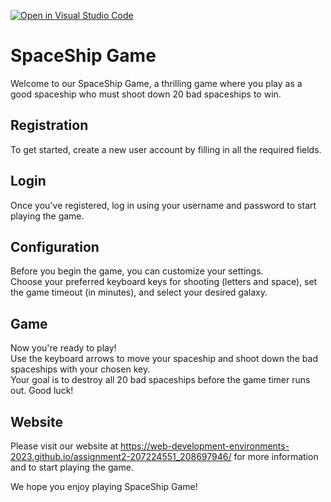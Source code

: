 [![Open in Visual Studio Code](https://classroom.github.com/assets/open-in-vscode-718a45dd9cf7e7f842a935f5ebbe5719a5e09af4491e668f4dbf3b35d5cca122.svg)](https://classroom.github.com/online_ide?assignment_repo_id=10790616&assignment_repo_type=AssignmentRepo)

# SpaceShip Game
Welcome to our SpaceShip Game, a thrilling game where you play as a good spaceship who must shoot down 20 bad spaceships to win.  

## Registration
To get started, create a new user account by filling in all the required fields.

## Login
Once you've registered, log in using your username and password to start playing the game.

## Configuration
Before you begin the game, you can customize your settings.   
Choose your preferred keyboard keys for shooting (letters and space), set the game timeout (in minutes), and select your desired galaxy.

## Game
Now you're ready to play!  
Use the keyboard arrows to move your spaceship and shoot down the bad spaceships with your chosen key.   
Your goal is to destroy all 20 bad spaceships before the game timer runs out. Good luck!

## Website
Please visit our website at https://web-development-environments-2023.github.io/assignment2-207224551_208697946/ for more information and to start playing the game.

We hope you enjoy playing SpaceShip Game!
